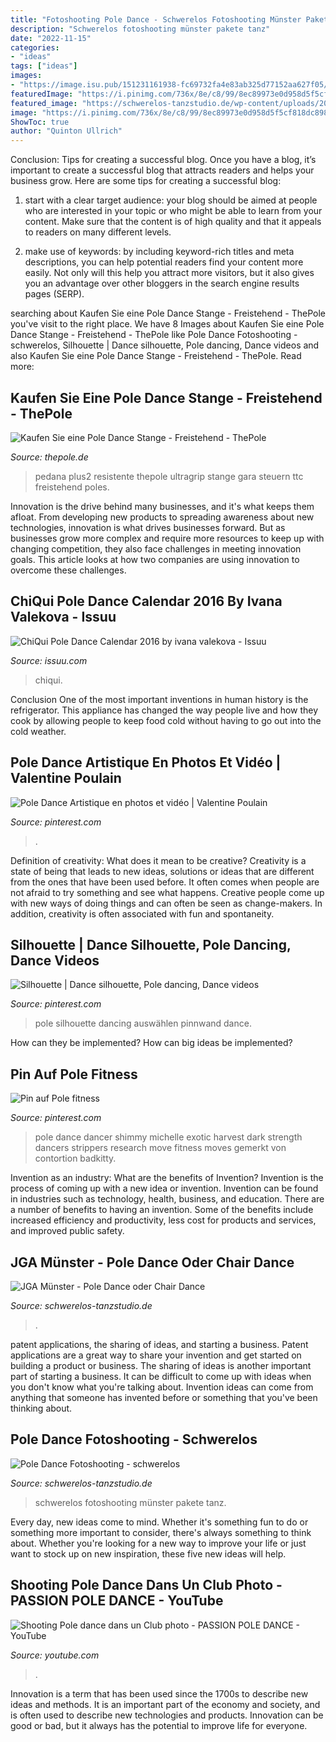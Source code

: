 ```yaml
---
title: "Fotoshooting Pole Dance - Schwerelos Fotoshooting Münster Pakete Tanz"
description: "Schwerelos fotoshooting münster pakete tanz"
date: "2022-11-15"
categories:
- "ideas"
tags: ["ideas"]
images:
- "https://image.isu.pub/151231161938-fc69732fa4e83ab325d77152aa627f05/jpg/page_1.jpg"
featuredImage: "https://i.pinimg.com/736x/8e/c8/99/8ec89973e0d958d5f5cf818dc898e9ba.jpg"
featured_image: "https://schwerelos-tanzstudio.de/wp-content/uploads/2020/01/Lena-PoleDance-Team-schwerelos-04.jpg"
image: "https://i.pinimg.com/736x/8e/c8/99/8ec89973e0d958d5f5cf818dc898e9ba.jpg"
ShowToc: true
author: "Quinton Ullrich"
---
```



Conclusion: Tips for creating a successful blog.
Once you have a blog, it’s important to create a successful blog that attracts readers and helps your business grow. Here are some tips for creating a successful blog:
1. start with a clear target audience: your blog should be aimed at people who are interested in your topic or who might be able to learn from your content. Make sure that the content is of high quality and that it appeals to readers on many different levels.

2. make use of keywords: by including keyword-rich titles and meta descriptions, you can help potential readers find your content more easily. Not only will this help you attract more visitors, but it also gives you an advantage over other bloggers in the search engine results pages (SERP).


	

		
searching about Kaufen Sie eine Pole Dance Stange - Freistehend - ThePole you've visit to the right place. We have 8 Images about Kaufen Sie eine Pole Dance Stange - Freistehend - ThePole like Pole Dance Fotoshooting - schwerelos, Silhouette | Dance silhouette, Pole dancing, Dance videos and also Kaufen Sie eine Pole Dance Stange - Freistehend - ThePole. Read more:
		
    
## Kaufen Sie Eine Pole Dance Stange - Freistehend - ThePole

<img loading=lazy src="https://www.thepole.de/images/the-pole-it/pedane/pro-plus2/pedana-pole-dance-resistente-04.jpg" onerror="this.onerror=null;this.src='https://tse3.mm.bing.net/th?id=OIP.kmd4bhKpaXqnHYDQfz4EegHaHa&amp;pid=15.1';" alt="Kaufen Sie eine Pole Dance Stange - Freistehend - ThePole">

_Source: thepole.de_

>pedana plus2 resistente thepole ultragrip stange gara steuern ttc freistehend poles. 

	

Innovation is the drive behind many businesses, and it's what keeps them afloat. From developing new products to spreading awareness about new technologies, innovation is what drives businesses forward. But as businesses grow more complex and require more resources to keep up with changing competition, they also face challenges in meeting innovation goals. This article looks at how two companies are using innovation to overcome these challenges.

    
## ChiQui Pole Dance Calendar 2016 By Ivana Valekova - Issuu

<img loading=lazy src="https://image.isu.pub/151231161938-fc69732fa4e83ab325d77152aa627f05/jpg/page_1.jpg" onerror="this.onerror=null;this.src='https://tse2.mm.bing.net/th?id=OIP.Brl5TLcYdTyH2Br5tH2-6AHaKe&amp;pid=15.1';" alt="ChiQui Pole Dance Calendar 2016 by ivana valekova - Issuu">

_Source: issuu.com_

>chiqui. 

	

Conclusion
One of the most important inventions in human history is the refrigerator. This appliance has changed the way people live and how they cook by allowing people to keep food cold without having to go out into the cold weather.

    
## Pole Dance Artistique En Photos Et Vidéo | Valentine Poulain

<img loading=lazy src="https://i.pinimg.com/736x/8e/c8/99/8ec89973e0d958d5f5cf818dc898e9ba.jpg" onerror="this.onerror=null;this.src='https://tse3.mm.bing.net/th?id=OIP.Dut2GQZZgObO5TZW0tPfBgHaLH&amp;pid=15.1';" alt="Pole Dance Artistique en photos et vidéo | Valentine Poulain">

_Source: pinterest.com_

>. 

	

Definition of creativity: What does it mean to be creative?
Creativity is a state of being that leads to new ideas, solutions or ideas that are different from the ones that have been used before. It often comes when people are not afraid to try something and see what happens. Creative people come up with new ways of doing things and can often be seen as change-makers. In addition, creativity is often associated with fun and spontaneity.

    
## Silhouette | Dance Silhouette, Pole Dancing, Dance Videos

<img loading=lazy src="https://i.pinimg.com/originals/f4/42/c2/f442c20c9d6f4ff8620f17f9e864b4d0.jpg" onerror="this.onerror=null;this.src='https://tse4.mm.bing.net/th?id=OIP.YYYgn5hrNw0PjeFlBz9gmgAAAA&amp;pid=15.1';" alt="Silhouette | Dance silhouette, Pole dancing, Dance videos">

_Source: pinterest.com_

>pole silhouette dancing auswählen pinnwand dance. 

	

How can they be implemented?
How can big ideas be implemented?

    
## Pin Auf Pole Fitness

<img loading=lazy src="https://i.pinimg.com/originals/15/ca/6a/15ca6a0bf597f5b222a3972a46063bb3.jpg" onerror="this.onerror=null;this.src='https://tse2.mm.bing.net/th?id=OIP.xN1VyI21_qJX9e4lJomEIgHaLI&amp;pid=15.1';" alt="Pin auf Pole fitness">

_Source: pinterest.com_

>pole dance dancer shimmy michelle exotic harvest dark strength dancers strippers research move fitness moves gemerkt von contortion badkitty. 

	

Invention as an industry: What are the benefits of Invention?
Invention is the process of coming up with a new idea or invention. Invention can be found in industries such as technology, health, business, and education. There are a number of benefits to having an invention. Some of the benefits include increased efficiency and productivity, less cost for products and services, and improved public safety.

    
## JGA Münster - Pole Dance Oder Chair Dance

<img loading=lazy src="http://schwerelos-tanzstudio.de/wp-content/uploads/2015/02/jga-muenster-tanzstudio-schwerelos-pole-dance-00.jpg" onerror="this.onerror=null;this.src='https://tse1.mm.bing.net/th?id=OIP.rBLSt8PoKCBcm3qfF_u66gHaE8&amp;pid=15.1';" alt="JGA Münster - Pole Dance oder Chair Dance">

_Source: schwerelos-tanzstudio.de_

>. 

	

patent applications, the sharing of ideas, and starting a business. Patent applications are a great way to share your invention and get started on building a product or business. The sharing of ideas is another important part of starting a business. It can be difficult to come up with ideas when you don't know what you're talking about. Invention ideas can come from anything that someone has invented before or something that you've been thinking about.

    
## Pole Dance Fotoshooting - Schwerelos

<img loading=lazy src="https://schwerelos-tanzstudio.de/wp-content/uploads/2020/01/Lena-PoleDance-Team-schwerelos-04.jpg" onerror="this.onerror=null;this.src='https://tse1.mm.bing.net/th?id=OIP.Xq7HIRLYSM0SOLUIku-jbAHaKL&amp;pid=15.1';" alt="Pole Dance Fotoshooting - schwerelos">

_Source: schwerelos-tanzstudio.de_

>schwerelos fotoshooting münster pakete tanz. 

	

Every day, new ideas come to mind. Whether it's something fun to do or something more important to consider, there's always something to think about. Whether you're looking for a new way to improve your life or just want to stock up on new inspiration, these five new ideas will help.

    
## Shooting Pole Dance Dans Un Club Photo - PASSION POLE DANCE - YouTube

<img loading=lazy src="https://i.ytimg.com/vi/L2wQ0ZxHCtM/maxresdefault.jpg" onerror="this.onerror=null;this.src='https://tse1.mm.bing.net/th?id=OIP.jTnfBOk5E_lMCFksHSxONwHaEK&amp;pid=15.1';" alt="Shooting Pole dance dans un Club photo - PASSION POLE DANCE - YouTube">

_Source: youtube.com_

>. 

	

Innovation is a term that has been used since the 1700s to describe new ideas and methods. It is an important part of the economy and society, and is often used to describe new technologies and products. Innovation can be good or bad, but it always has the potential to improve life for everyone.

